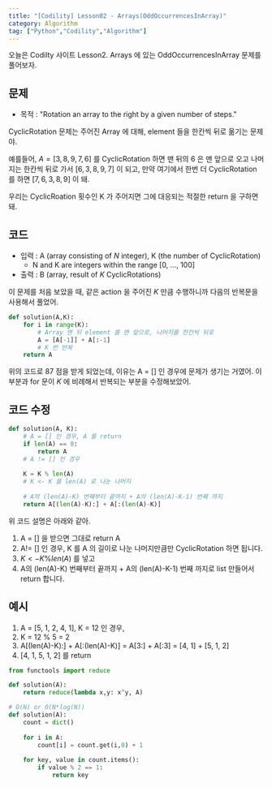 ```yaml
---
title: "[Codility] Lesson02 - Arrays(OddOccurrencesInArray)"
category: Algorithm
tag: ["Python","Codility","Algorithm"]
---
```


오늘은 Codilty 사이트 Lesson2. Arrays 에 있는 OddOccurrencesInArray 문제를 풀어보자.

## 문제

 - 목적 : "Rotation an array to the right by a given number of steps."

CyclicRotation 문제는 주어진 Array 에 대해, element 들을 한칸씩 뒤로 옮기는 문제야.

예를들어, $A = [3, 8, 9, 7, 6]$ 를 CyclicRotation 하면 맨 뒤의 6 은 맨 앞으로 오고 나머지는 한칸씩 뒤로 가서 $[6, 3, 8, 9, 7]$ 이 되고, 만약 여기에서 한번 더 CyclicRotation 를 하면 $[7, 6, 3, 8, 9]$ 이 돼.

우리는 CyclicRoation 횟수인 K 가 주어지면 그에 대응되는 적절한 return 을 구하면 돼. 

## 코드

 - 입력 : A (array consisting of $N$ integer), K (the number of CyclicRotation)
   + N and K are integers within the range [0, ..., 100]
 - 출력 : B (array, result of $K$ CyclicRotations)

이 문제를 처음 보았을 때, 같은 action 을 주어진 $K$ 만큼 수행하니까 다음의 반복문을 사용해서 풀었어.

```python
def solution(A,K):
    for i in range(K):
        # Array 맨 뒤 element 를 맨 앞으로, 나머지를 한칸씩 뒤로
        A = [A[-1]] + A[:-1]
        # K 번 반복
    return A
```

위의 코드로 87 점을 받게 되었는데, 이유는 A = [] 인 경우에 문제가 생기는 거였어. 이 부분과 for 문이 $K$ 에 비례해서 반복되는 부분을 수정해보았어.

## 코드 수정

```python
def solution(A, K):
    # A = [] 인 경우, A 를 return
    if len(A) == 0:
        return A
    # A != [] 인 경우
    
    K = K % len(A)  
    # K <- K 를 len(A) 로 나눈 나머지
    
    # A의 (len(A)-K) 번째부터 끝까지 + A의 (len(A)-K-1) 번째 까지
    return A[(len(A)-K):] + A[:(len(A)-K)]
```

위 코드 설명은 아래와 같아.

 1. A = [] 을 받으면 그대로 return A
 2. A!= [] 인 경우, K 를 A 의 길이로 나눈 나머지만큼만 CyclicRotation 하면 됩니다.
 3. $K <- K \% len(A)$ 를 넣고
 4. A의 (len(A)-K) 번째부터 끝까지 + A의 (len(A)-K-1) 번째 까지로 list 만들어서 return 합니다.

## 예시

 1. A = [5, 1, 2, 4, 1], K = 12 인 경우,
 2. K = 12 % 5 = 2
 3. A[(len(A)-K):] + A[:(len(A)-K)] = A[3:] + A[:3] = [4, 1] + [5, 1, 2]
 4. [4, 1, 5, 1, 2] 를 return



```python
from functools import reduce

def solution(A):
    return reduce(lambda x,y: x^y, A)
```

```python
# O(N) or O(N*log(N))
def solution(A):
    count = dict()
    
    for i in A:
        count[i] = count.get(i,0) + 1
    
    for key, value in count.items():
        if value % 2 == 1:
            return key

```
